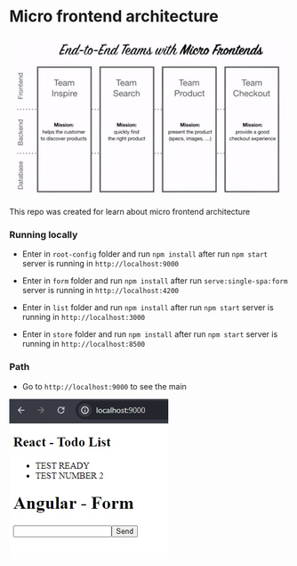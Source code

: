 # Micro frontend architecture

<img src="/src/assets/microfrontend.jpg">

This repo was created for learn about micro frontend architecture

### Running locally

- Enter in `root-config` folder and run `npm install` after run `npm start` server is running in `http://localhost:9000`

- Enter in `form` folder and run `npm install` after run `serve:single-spa:form` server is running in `http://localhost:4200`

- Enter in `list` folder and run `npm install` after run `npm start` server is running in `http://localhost:3000`

- Enter in `store` folder and run `npm install` after run `npm start` server is running in `http://localhost:8500`

### Path

- Go to `http://localhost:9000` to see the main

<img src="/src/assets/react-angular.jpg">
